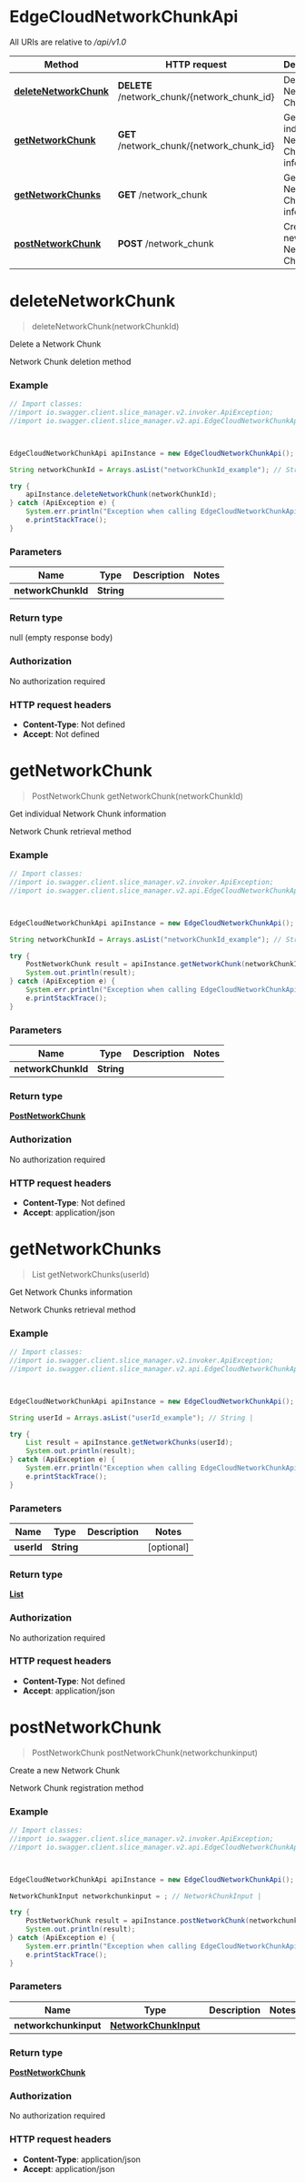 # EdgeCloudNetworkChunkApi

All URIs are relative to */api/v1.0*

Method | HTTP request | Description
------------- | ------------- | -------------
[**deleteNetworkChunk**](EdgeCloudNetworkChunkApi.md#deleteNetworkChunk) | **DELETE** /network_chunk/{network_chunk_id} | Delete a Network Chunk
[**getNetworkChunk**](EdgeCloudNetworkChunkApi.md#getNetworkChunk) | **GET** /network_chunk/{network_chunk_id} | Get individual Network Chunk information
[**getNetworkChunks**](EdgeCloudNetworkChunkApi.md#getNetworkChunks) | **GET** /network_chunk | Get Network Chunks information
[**postNetworkChunk**](EdgeCloudNetworkChunkApi.md#postNetworkChunk) | **POST** /network_chunk | Create a new Network Chunk




<a name="deleteNetworkChunk"></a>
# **deleteNetworkChunk**
> deleteNetworkChunk(networkChunkId)

Delete a Network Chunk

Network Chunk deletion method

### Example
```java
// Import classes:
//import io.swagger.client.slice_manager.v2.invoker.ApiException;
//import io.swagger.client.slice_manager.v2.api.EdgeCloudNetworkChunkApi;



EdgeCloudNetworkChunkApi apiInstance = new EdgeCloudNetworkChunkApi();

String networkChunkId = Arrays.asList("networkChunkId_example"); // String | 

try {
    apiInstance.deleteNetworkChunk(networkChunkId);
} catch (ApiException e) {
    System.err.println("Exception when calling EdgeCloudNetworkChunkApi#deleteNetworkChunk");
    e.printStackTrace();
}
```

### Parameters

Name | Type | Description  | Notes
------------- | ------------- | ------------- | -------------
 **networkChunkId** | **String**|  |


### Return type

null (empty response body)

### Authorization

No authorization required

### HTTP request headers

 - **Content-Type**: Not defined
 - **Accept**: Not defined


<a name="getNetworkChunk"></a>
# **getNetworkChunk**
> PostNetworkChunk getNetworkChunk(networkChunkId)

Get individual Network Chunk information

Network Chunk retrieval method

### Example
```java
// Import classes:
//import io.swagger.client.slice_manager.v2.invoker.ApiException;
//import io.swagger.client.slice_manager.v2.api.EdgeCloudNetworkChunkApi;



EdgeCloudNetworkChunkApi apiInstance = new EdgeCloudNetworkChunkApi();

String networkChunkId = Arrays.asList("networkChunkId_example"); // String | 

try {
    PostNetworkChunk result = apiInstance.getNetworkChunk(networkChunkId);
    System.out.println(result);
} catch (ApiException e) {
    System.err.println("Exception when calling EdgeCloudNetworkChunkApi#getNetworkChunk");
    e.printStackTrace();
}
```

### Parameters

Name | Type | Description  | Notes
------------- | ------------- | ------------- | -------------
 **networkChunkId** | **String**|  |


### Return type

[**PostNetworkChunk**](PostNetworkChunk.md)

### Authorization

No authorization required

### HTTP request headers

 - **Content-Type**: Not defined
 - **Accept**: application/json


<a name="getNetworkChunks"></a>
# **getNetworkChunks**
> List getNetworkChunks(userId)

Get Network Chunks information

Network Chunks retrieval method

### Example
```java
// Import classes:
//import io.swagger.client.slice_manager.v2.invoker.ApiException;
//import io.swagger.client.slice_manager.v2.api.EdgeCloudNetworkChunkApi;



EdgeCloudNetworkChunkApi apiInstance = new EdgeCloudNetworkChunkApi();

String userId = Arrays.asList("userId_example"); // String | 

try {
    List result = apiInstance.getNetworkChunks(userId);
    System.out.println(result);
} catch (ApiException e) {
    System.err.println("Exception when calling EdgeCloudNetworkChunkApi#getNetworkChunks");
    e.printStackTrace();
}
```

### Parameters

Name | Type | Description  | Notes
------------- | ------------- | ------------- | -------------
 **userId** | **String**|  | [optional]


### Return type

[**List**](List.md)

### Authorization

No authorization required

### HTTP request headers

 - **Content-Type**: Not defined
 - **Accept**: application/json


<a name="postNetworkChunk"></a>
# **postNetworkChunk**
> PostNetworkChunk postNetworkChunk(networkchunkinput)

Create a new Network Chunk

Network Chunk registration method

### Example
```java
// Import classes:
//import io.swagger.client.slice_manager.v2.invoker.ApiException;
//import io.swagger.client.slice_manager.v2.api.EdgeCloudNetworkChunkApi;



EdgeCloudNetworkChunkApi apiInstance = new EdgeCloudNetworkChunkApi();

NetworkChunkInput networkchunkinput = ; // NetworkChunkInput | 

try {
    PostNetworkChunk result = apiInstance.postNetworkChunk(networkchunkinput);
    System.out.println(result);
} catch (ApiException e) {
    System.err.println("Exception when calling EdgeCloudNetworkChunkApi#postNetworkChunk");
    e.printStackTrace();
}
```

### Parameters

Name | Type | Description  | Notes
------------- | ------------- | ------------- | -------------
 **networkchunkinput** | [**NetworkChunkInput**](.md)|  |


### Return type

[**PostNetworkChunk**](PostNetworkChunk.md)

### Authorization

No authorization required

### HTTP request headers

 - **Content-Type**: application/json
 - **Accept**: application/json



